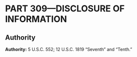 # PART 309—DISCLOSURE OF INFORMATION


## Authority

**Authority:** 5 U.S.C. 552; 12 U.S.C. 1819 “Seventh” and “Tenth.” 


